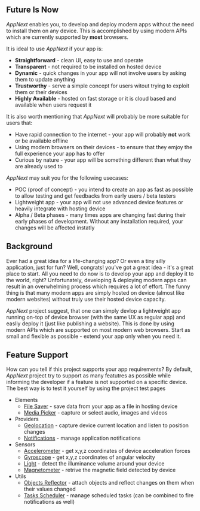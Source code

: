 ## Future Is Now

*AppNext* enables you, to develop and deploy modern apps without the need to install them on any device. This is accomplished by using modern APIs which are currently supported by **most** browsers.

It is ideal to use *AppNext* if your app is:

* **Straightforward** - clean UI, easy to use and operate 
* **Transparent** - not required to be installed on hosted device
* **Dynamic** - quick changes in your app will not involve users by asking them to update anything
* **Trustworthy** - serve a simple concept for users witout trying to exploit them or their devices
* **Highly Available** - hosted on fast storage or it is cloud based and available when users request it

It is also worth mentioning that *AppNext* will probably be more suitable for users that:

* Have rapid connection to the internet - your app will probably **not** work or be available offline
* Using modern browsers on their devices - to ensure that they emjoy the full experience your app has to offer
* Curious by nature - your app will be something different than what they are already used to

*AppNext* may suit you for the following usecases:

* POC (proof of concept) - you intend to create an app as fast as possible to allow testing and get feedbacks from early users / beta testers
* Lightweight app - your app will not use advanced device features or heavily integrate with hosting device
* Alpha / Beta phases - many times apps are changing fast during their early phases of development. Without any installation required, your changes will be affected instatly

## Background

Ever had a great idea for a life-changing app? Or even a tiny silly application, just for fun? Well, congrats! you've got a great idea - it's a great place to start. All you need to do now is to develop your app and deploy it to the world, right? Unfortunately, developing & deploying modern apps can result in an overwhelming process which requires a lot of effort. The funny thing is that many modern apps are simply hosted on device (almost like modern websites) without truly use their hosted device capacity.

*AppNext* project suggest, that one can simply devlop a lightweight app running on-top of device browser (with the same UX as regular app) and easliy deploy it (just like publishing a website). This is done by using modern APIs which are supported on most modern web browsers. Start as small and flexible as possible - extend your app only when you need it. 

## Feature Support

How can you tell if this project supports your app requirements? By default, *AppNext* project try to support as many featutres as possible while informing the developer if a feature is not supported on a specific device. The best way is to test it yourself by using the project test pages
* Elements
    * [File Saver](/test/core.file-saver.html) - save data from your app as a file in hosting device
    * [Media Picker](/test/core.media-picker.html) - capture or select audio, images and videos
* Providers
    * [Geolocation](/test/core.geolocation.html) - capture device current location and listen to position changes
    * [Notifications](/test/core.notification.html) - manage application notifications
* Sensors
    * [Accelerometer](/test/core.accelerometer.html) - get x,y,z coordinates of device acceleration forces
    * [Gyroscope](/test/core.gyroscope.html) - get x,y,z coordinates of angular velocity
    * [Light](/test/core.light.html) - detect the illuminance volume around your device
    * [Magnetometer](/test/core.magnetometer.html) - retrive the magnetic field detected by device
* Utils
    * [Objects Reflector](/test/core.reflector.html) - attach objects and reflect changes on them when their values changed
    * [Tasks Scheduler](/test/core.scheduler.html) - manage scheduled tasks (can be combined to fire notifications as well)
    


